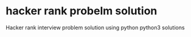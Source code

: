 # hacker rank probelm solution
 Hacker rank interview problem solution using python
python3 solutions
